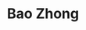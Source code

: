 ---
title: Bao Zhong
type: Oolong
sub-type: grüner Oolong
color: yellow-green

harvest: Frühling 2021
harvest-style: maschinengepflückt
elevation: 350m
terroir: Baguashan
cultivar: Si Ji Chun
oxidation: sehr niedrig
roasting-level: keine
info: ein günstiger Vertreter der modernen grünen, ungerösteten Oolongs mit offenen Blatt.

shop: Taiwan Tea Crafts
shop_url: https://www.taiwanteacrafts.com/product/baguashan-spring-bao-zhong-tea/
orders: [ ttc-1 ]
key: 1
---